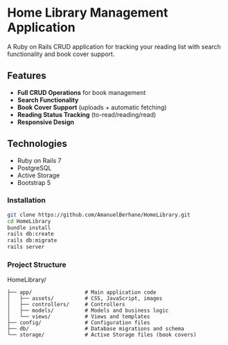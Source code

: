 # Home Library Management Application

A Ruby on Rails CRUD application for tracking your reading list with search functionality and book cover support.

## Features

- **Full CRUD Operations** for book management
- **Search Functionality**
- **Book Cover Support** (uploads + automatic fetching)
- **Reading Status Tracking** (to-read/reading/read)
- **Responsive Design**

## Technologies

- Ruby on Rails 7
- PostgreSQL
- Active Storage
- Bootstrap 5


### Installation
```bash
git clone https://github.com/AmanuelBerhane/HomeLibrary.git
cd HomeLibrary
bundle install
rails db:create
rails db:migrate
rails server
```

### Project Structure

HomeLibrary/

    ├── app/                 # Main application code  
    │   ├── assets/          # CSS, JavaScript, images
    │   ├── controllers/     # Controllers
    │   ├── models/          # Models and business logic
    │   └── views/           # Views and templates
    ├── config/              # Configuration files
    ├── db/                  # Database migrations and schema
    └── storage/             # Active Storage files (book covers)

